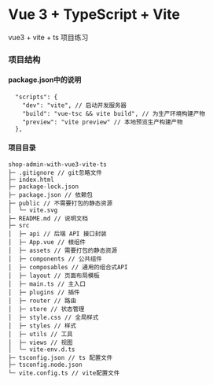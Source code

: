 <!--
 * @Date: 2023-07-31 20:17:42
-->
# Vue 3 + TypeScript + Vite
vue3 + vite + ts 项目练习

### 项目结构
#### package.json中的说明
```
  "scripts": {
    "dev": "vite", // 启动开发服务器
    "build": "vue-tsc && vite build", // 为生产环境构建产物
    "preview": "vite preview" // 本地预览生产构建产物
  },
```
#### 项目目录
```
shop-admin-with-vue3-vite-ts
├─ .gitignore // git忽略文件
├─ index.html
├─ package-lock.json
├─ package.json // 依赖包
├─ public // 不需要打包的静态资源
│  └─ vite.svg
├─ README.md // 说明文档
├─ src
│  ├─ api // 后端 API 接口封装
│  ├─ App.vue // 根组件
│  ├─ assets // 需要打包的静态资源
│  ├─ components // 公共组件
│  ├─ composables // 通用的组合式API
│  ├─ layout // 页面布局模板
│  ├─ main.ts // 主入口
│  ├─ plugins // 插件
│  ├─ router // 路由
│  ├─ store // 状态管理
│  ├─ style.css // 全局样式
│  ├─ styles // 样式
│  ├─ utils // 工具
│  ├─ views // 视图
│  └─ vite-env.d.ts
├─ tsconfig.json // ts 配置文件
├─ tsconfig.node.json
└─ vite.config.ts // vite配置文件

```